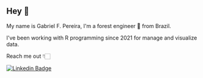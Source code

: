  ## Hey 👋

 My name is Gabriel F. Pereira, I'm a forest engineer 🌱 from Brazil. 

 I've been working with R programming since 2021 for manage and visualize data. 

 Reach me out  👇🏻

[![Linkedin Badge](https://img.shields.io/badge/-LinkedIn-blue?style=flat-square&logo=Linkedin&logoColor=white&link=https://www.linkedin.com/in/gabriel-de-freitas-pereira-925260205)](https://www.linkedin.com/in/gabriel-de-freitas-pereira-925260205) 
